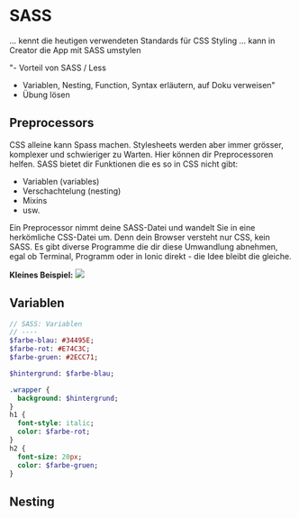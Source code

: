 # SASS


... kennt die heutigen verwendeten Standards für CSS Styling
... kann in Creator die App mit SASS umstylen


"- Vorteil von SASS / Less
- Variablen, Nesting, Function, Syntax erläutern, auf Doku verweisen"
- Übung lösen

## Preprocessors
CSS alleine kann Spass machen. Stylesheets werden aber immer grösser, komplexer und schwieriger zu Warten. Hier können dir Preprocessoren helfen. SASS bietet dir Funktionen die es so in CSS nicht gibt:
- Variablen (variables)
- Verschachtelung (nesting)
- Mixins
- usw.

Ein Preprocessor nimmt deine SASS-Datei und wandelt Sie in eine herkömliche CSS-Datei um. Denn dein Browser versteht nur CSS, kein SASS.
Es gibt diverse Programme die dir diese Umwandlung abnehmen, egal ob Terminal, Programm oder in Ionic direkt - die Idee bleibt die gleiche. 


__Kleines Beispiel:__
![](https://futurestud.io/blog/content/images/2014/Jun/sass-vs-scss.png) 


## Variablen

```sass
// SASS: Variablen
// ----
$farbe-blau: #34495E;
$farbe-rot: #E74C3C;
$farbe-gruen: #2ECC71;

$hintergrund: $farbe-blau;

.wrapper {
  background: $hintergrund;
}
h1 { 
  font-style: italic;
  color: $farbe-rot;
}
h2 {
  font-size: 20px;
  color: $farbe-gruen;
}

```



## Nesting


